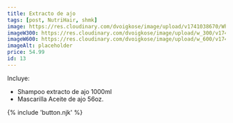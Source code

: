 ```yaml
---
title: Extracto de ajo
tags: [post, NutriHair, shmk]
image: https://res.cloudinary.com/dvoigkose/image/upload/v1741038670/WhatsApp_Image_2025-02-13_at_12.09.46_fv3bnk.jpg
imageW300: https://res.cloudinary.com/dvoigkose/image/upload/w_300/v1741038670/WhatsApp_Image_2025-02-13_at_12.09.46_fv3bnk.jpg
imageW600: https://res.cloudinary.com/dvoigkose/image/upload/w_600/v1741038670/WhatsApp_Image_2025-02-13_at_12.09.46_fv3bnk.jpg
imageAlt: placeholder
price: 54.99
id: 13
---
```


Incluye:
<ul>
    <li>Shampoo extracto de ajo 1000ml</li>
    <li>Mascarilla Aceite de ajo 56oz.</li>
</ul>

{% include 'button.njk' %}